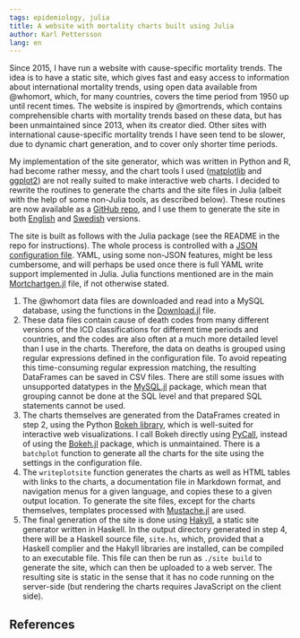 ```yaml
---
tags: epidemiology, julia
title: A website with mortality charts built using Julia
author: Karl Pettersson
lang: en
---
```


Since 2015, I have run a website with cause-specific mortality trends. The idea
is to have a static site, which gives fast and easy access to information about
international mortality trends, using open data available from @whomort, which,
for many countries, covers the time period from 1950 up until recent times. The
website is inspired by @mortrends, which contains comprehensible charts 
with mortality trends based on these data, but has been unmaintained since
2013, when its creator died. Other sites with international cause-specific
mortality trends I have seen tend to be slower, due to dynamic chart
generation, and to cover only shorter time periods.

My implementation of the site generator, which was written in Python and R, had
become rather messy, and the chart tools I used
([matplotlib](http://matplotlib.org/) and [ggplot2](http://ggplot2.org/)) are not
really suited to make interactive web charts. I decided to rewrite the
routines to generate the charts and the site files in Julia (albeit with the
help of some non-Julia tools, as described below). These routines are now
available as a [GitHub repo](https://github.com/klpn/Mortchartgen.jl), and I
use them to generate the site in both [English](http://mortchart-en.klpn.se/)
and [Swedish](http://mortchart-en.klpn.se/) versions.

The site is built as follows with the Julia package (see the README in the repo for
instructions). The whole process is controlled with a [JSON configuration
file](https://github.com/klpn/Mortchartgen.jl/blob/master/data/chartgen.json).
YAML, using some non-JSON features, might be less cumbersome, and will perhaps
be used once there is full YAML write support implemented in Julia. Julia functions
mentioned are in the main
[Mortchartgen.jl](https://github.com/klpn/Mortchartgen.jl/blob/master/src/Mortchartgen.jl)
file, if not otherwise stated.

1. The @whomort data files are downloaded and read into a MySQL database, using
   the functions in the
   [Download.jl](https://github.com/klpn/Mortchartgen.jl/blob/master/src/Download.jl)
   file.
2. These data files contain cause of death codes from many different versions
   of the ICD classifications for different time periods and countries, and the
   codes are also often at a much more detailed level than I use in the charts.
   Therefore, the data on deaths is grouped using regular expressions defined
   in the configuration file. To avoid repeating this time-consuming regular
   expression matching, the resulting DataFrames can be saved in CSV files.
   There are still some issues with unsupported datatypes in the
   [MySQL.jl](https://github.com/JuliaDB/MySQL.jl) package, which mean that
   grouping cannot be done at the SQL level and that prepared SQL statements
   cannot be used.
3. The charts themselves are generated from the DataFrames created in step 2,
   using the Python [Bokeh library](http://bokeh.pydata.org/en/latest/), which
   is well-suited for interactive web visualizations. I call Bokeh directly
   using [PyCall](https://github.com/JuliaPy/PyCall.jl), instead of using the
   [Bokeh.jl](https://github.com/bokeh/Bokeh.jl) package, which is
   unmaintained. There is a `batchplot` function to generate all the charts for
   the site using the settings in the configuration file.
4. The `writeplotsite` function generates the charts as well as HTML tables
   with links to the charts, a documentation file in Markdown format, and
   navigation menus for a given language, and copies these to a given output
   location. To generate the site files, except for the charts themselves,
   templates processed with
   [Mustache.jl](https://github.com/klpn/Mortchartgen.jl/blob/master/src/Mortchartgen.jl)
   are used.
5. The final generation of the site is done using
   [Hakyll](https://jaspervdj.be/hakyll/), a static site generator written in
   Haskell. In the output directory generated in step 4, there will be a
   Haskell source file, `site.hs`, which, provided that a Haskell complier and
   the Hakyll libraries are installed, can be compiled to an executable file.
   This file can then be run as `./site build` to generate the site, which can
   then be uploaded to a web server. The resulting site is static in the sense
   that it has no code running on the server-side (but rendering the charts
   requires JavaScript on the client side).

## References
